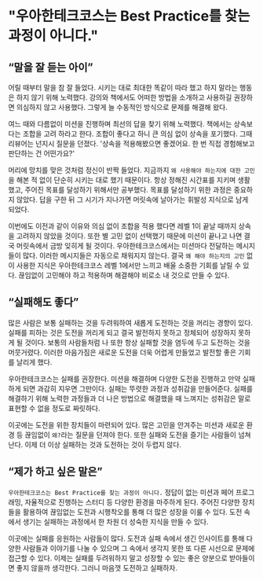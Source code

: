 # "우아한테크코스는 Best Practice를 찾는 과정이 아니다."

## “말을 잘 듣는 아이”

어릴 때부터 말을 참 잘 들었다. 시키는 대로 최대한 똑같이 따라 했고 하지 말라는 행동은 하지 않기 위해 노력했다. 강의와 책에서도 어떠한 방법을 소개하고 사용하길 권장하면 의심하지 않고 사용했다. 그렇게 늘 수동적인 방식으로 문제를 해결해 왔다.

여느 때와 다름없이 미션을 진행하며 최선의 답을 찾기 위해 노력했다. 책에서는 상속보다는 조합을 고려 하라고 한다. 조합이 좋다고 하니 큰 의심 없이 상속을 포기했다. 그때 리뷰어는 넌지시 질문을 던졌다. '상속을 적용해봤으면 좋겠어요. 한 번 직접 경험해보고 판단하는 건 어떤가요?'

머리에 망치를 맞은 것처럼 정신이 반짝 들었다. 지금까지 `왜 사용해야 하는지에 대한 고민`을 해본 적 없이 단순히 시키는 대로 했기 때문이다. 항상 정해진 시간표를 지키며 생활했고, 주어진 목표를 달성하기 위해서만 공부했다. 목표를 달성하기 위한 과정은 중요하지 않았다. 답을 구한 뒤 그 시기가 지나가면 머릿속에 날아가는 휘발성 지식으로 남게 되었다.

이번에도 이전과 같이 이유와 의심 없이 조합을 적용 했다면 레벨 1이 끝날 때까지 상속을 고려하지 않았을 것이다. 또한 별 고민 없이 선택했기 때문에 미션이 끝나고 나면 결국 머릿속에서 금방 잊히게 될 것이다. 우아한테크코스에서는 미션마다 전달하는 메시지들이 많다. 이러한 메시지들은 자동으로 채워지지 않는다. 결국 `왜 해야 하는지의 고민` 없이 사용한 지식은 우아한테크코스 레벨 1에서만 느끼고 배울 소중한 기회를 날릴 수 있다. 끊임없이 고민해야 하고 적용하며 해결해야 비로소 내 것으로 만들 수 있다.

## “실패해도 좋다”

많은 사람은 보통 실패하는 것을 두려워하여 새롭게 도전하는 것을 꺼리는 경향이 있다. 실패를 피하는 것은 도전을 꺼리게 되고 결국 발전하지 못하고 정체되어 성장하지 못하게 될 것이다. 보통의 사람들처럼 나 또한 항상 실패할 것을 염두에 두고 도전하는 것을 머뭇거렸다. 이러한 마음가짐은 새로운 도전을 더욱 어렵게 만들었고 발전할 좋은 기회를 날리게 했다.

우아한테크코스는 실패를 권장한다. 미션을 해결하며 다양한 도전을 진행하고 만약 실패하게 되면 과감히 지우면 그만이다. 실패는 뚜렷한 과정과 성취감을 만들어준다. 실패를 해결하기 위해 노력한 과정들과 더 나은 방법으로 해결했을 때 느껴지는 성취감은 말로 표현할 수 없을 정도로 짜릿하다. 

이곳에는 도전을 위한 장치들이 마련되어 있다. 많은 고민을 안겨주는 미션과 새로운 환경 등 끊임없이 `왜?`라는 질문을 던져야 한다. 또한 실패와 도전을 즐기는 사람들이 넘쳐난다. 이제 더 이상 실패하는 것과 도전하는 것이 두렵지 않다. 

## “제가 하고 싶은 말은”

`우아한테크코스는 Best Practice를 찾는 과정이 아니다.` 정답이 없는 미션과 페어 프로그래밍, 자율적으로 진행하는 스터디 등 다양한 환경을 마주하게 된다. 주어진 다양한 장치들을 활용하여 끊임없는 도전과 시행착오를 통해 더 많은 성장을 이룰 수 있다. 도전 속에서 생기는 실패하는 과정에서 한 차원 더 성숙한 지식을 만들 수 있다. 

이곳에는 실패를 응원하는 사람들이 많다. 도전과 실패 속에서 생긴 인사이트를 통해 다양한 사람들과 이야기를 나눌 수 있으며 그 속에서 생각지 못한 또 다른 시선으로 문제에 접근할 수 있다. 이제는 실패를 두려워하지 말고 성장할 수 있는 좋은 양분으로 받아들이면 좋지 않을까 생각한다. 그러니 마음껏 도전하고 실패하자. 

